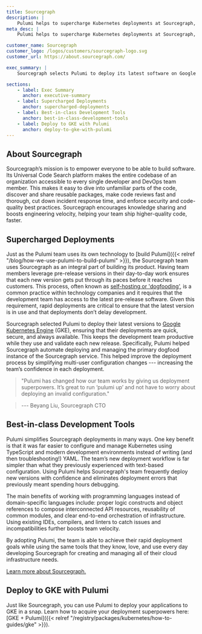 ```yaml
---
title: Sourcegraph
description: |
    Pulumi helps to supercharge Kubernetes deployments at Sourcegraph, ensuring their team has continuous access to the latest builds.
meta_desc: |
    Pulumi helps to supercharge Kubernetes deployments at Sourcegraph, ensuring their team has continuous access to the latest builds.

customer_name: Sourcegraph
customer_logo: /logos/customers/sourcegraph-logo.svg
customer_url: https://about.sourcegraph.com/

exec_summary: |
    Sourcegraph selects Pulumi to deploy its latest software on Google Kubernetes Engine --- eliminating deployment headaches and ensuring their team has continuous access to the latest builds.

sections:
    - label: Exec Summary
      anchor: executive-summary
    - label: Supercharged Deployments
      anchor: supercharged-deployments
    - label: Best-in-class Development Tools
      anchor: best-in-class-development-tools
    - label: Deploy to GKE with Pulumi
      anchor: deploy-to-gke-with-pulumi
---
```


## About Sourcegraph

Sourcegraph’s mission is to empower everyone to be able to build software. Its Universal Code Search platform makes the entire codebase of an organization accessible to every single developer and DevOps team member. This makes it easy to dive into unfamiliar parts of the code, discover and share reusable packages, make code reviews fast and thorough, cut down incident response time, and enforce security and code-quality best practices. Sourcegraph encourages knowledge sharing and boosts engineering velocity, helping your team ship higher-quality code, faster.

## Supercharged Deployments

Just as the Pulumi team uses its own technology to [build Pulumi]({{< relref "/blog/how-we-use-pulumi-to-build-pulumi" >}}), the Sourcegraph team uses Sourcegraph as an integral part of building its product. Having team members leverage pre-release versions in their day-to-day work ensures that each new version gets put through its paces before it reaches customers. This process, often known as [self-hosting or 'dogfooding'](https://en.wikipedia.org/wiki/Eating_your_own_dog_food), is a common practice within technology companies and it requires that the development team has access to the latest pre-release software. Given this requirement, rapid deployments are critical to ensure that the latest version is in use and that deployments don’t delay development.

Sourcegraph selected Pulumi to deploy their latest versions to [Google Kubernetes Engine](https://cloud.google.com/kubernetes-engine) (GKE), ensuring that their deployments are quick, secure, and always available. This keeps the development team productive while they use and validate each new release. Specifically, Pulumi helped Sourcegraph automate deploying and managing the primary dogfood instance of the Sourcegraph service. This helped improve the deployment process by simplifying multi-user configuration changes --- increasing the team’s confidence in each deployment.

> "Pulumi has changed how our team works by giving us deployment superpowers. It’s great to run ‘pulumi up’ and not have to worry about deploying an invalid configuration."

> --- Beyang Liu, Sourcegraph CTO

## Best-in-class Development Tools

Pulumi simplifies Sourcegraph deployments in many ways. One key benefit is that it was far easier to configure and manage Kubernetes using TypeScript and modern development environments instead of writing (and then troubleshooting!) YAML. The team’s new deployment workflow is far simpler than what they previously experienced with text-based configuration. Using Pulumi helps Sourcegraph's team frequently deploy new versions with confidence and eliminates deployment errors that previously meant spending hours debugging.

The main benefits of working with programming languages instead of domain-specific languages include: proper logic constructs and object references to compose interconnected API resources, reusability of common modules, and clear end-to-end orchestration of infrastructure. Using existing IDEs, compilers, and linters to catch issues and incompatibilities further boosts team velocity.

By adopting Pulumi, the team is able to achieve their rapid deployment goals while using the same tools that they know, love, and use every day developing Sourcegraph for creating and managing all of their cloud infrastructure needs.

[Learn more about Sourcegraph.](https://about.sourcegraph.com)

## Deploy to GKE with Pulumi

Just like Sourcegraph, you can use Pulumi to deploy your applications to GKE in a snap. Learn how to acquire your deployment superpowers here: [GKE + Pulumi]({{< relref "/registry/packages/kubernetes/how-to-guides/gke" >}}).
